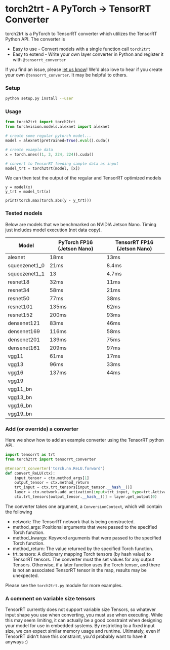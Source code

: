 # torch2trt - A PyTorch -> TensorRT Converter

torch2trt is a PyTorch to TensorRT converter which utilizes the 
TensorRT Python API.  The converter is

* Easy to use - Convert models with a single function call ``torch2trt``
* Easy to extend - Write your own layer converter in Python and register it with ``@tensorrt_converter``

If you find an issue, please [let us know](../..//issues)!  We'd also love to hear if you create your own ``@tensorrt_converter``. It may be helpful to others.

### Setup

```bash
python setup.py install --user
```

### Usage

```python
from torch2trt import torch2trt
from torchvision.models.alexnet import alexnet

# create some regular pytorch model...
model = alexnet(pretrained=True).eval().cuda()

# create example data
x = torch.ones((1, 3, 224, 224)).cuda()

# convert to TensorRT feeding sample data as input
model_trt = torch2trt(model, [x])
```

We can then test the output of the regular and TensorRT optimized models

```
y = model(x)
y_trt = model_trt(x)

print(torch.max(torch.abs(y - y_trt)))
```

### Tested models

Below are models that we benchmarked on NVIDIA Jetson Nano.  Timing just includes model execution (not data copy).

| Model | PyTorch FP16 (Jetson Nano) | TensorRT FP16 (Jetson Nano) |
|-------|--------------|-----------------|
| alexnet | 18ms | 13ms |
| squeezenet1_0 | 21ms | 8.4ms |
| squeezenet1_1 | 13 | 4.7ms |
| resnet18 | 32ms | 11ms |
| resnet34 | 58ms | 21ms |
| resnet50 | 77ms | 38ms |
| resnet101 | 135ms | 62ms |
| resnet152 | 200ms | 93ms |
| densenet121 | 83ms | 46ms |
| densenet169 | 116ms | 58ms |
| densenet201 | 139ms | 75ms |
| densenet161 | 209ms | 97ms |
| vgg11 | 61ms | 17ms |
| vgg13 | 96ms | 33ms |
| vgg16 | 137ms | 44ms |
| vgg19 |  |  |
| vgg11_bn |  |  |
| vgg13_bn |  |  |
| vgg16_bn |  |  |
| vgg19_bn |  |  |


### Add (or override) a converter

Here we show how to add an example converter using the TensorRT
python API.

```python
import tensorrt as trt
from torch2trt import tensorrt_converter

@tensorrt_converter('torch.nn.ReLU.forward')
def convert_ReLU(ctx):
    input_tensor = ctx.method_args[1]
    output_tensor = ctx.method_return
    trt_input = ctx.trt_tensors[input_tensor.__hash__()]
    layer = ctx.network.add_activation(input=trt_input, type=trt.ActivationType.RELU)  
    ctx.trt_tensors[output_tensor.__hash__()] = layer.get_output(0)
```

The converter takes one argument, a ``ConversionContext``, which will contain
the following

* network: The TensorRT network that is being constructed.
* method_args: Positional arguments that were passed to the specified Torch function.
* method_kwargs: Keyword arguments that were passed to the specified Torch function.
* method_return: The value returned by the specified Torch function.
* trt_tensors: A dictionary mapping Torch tensors (by hash value) to TensorRT tensors.  The
  converter must the set values for any output Tensors.  Otherwise, if a later function uses
  the Torch tensor, and there is not an associated TensorRT tensor in the map, results 
  may be unexpected.

Please see the ``torch2trt.py`` module for more examples.

### A comment on variable size tensors

TensorRT currently does not support variable size Tensors, so whatever input shape you use when converting, you must use
when executing.  While this may seem
limiting, it can actually be a good constraint when designing your model for use in embedded systems.  By 
restricting to a fixed input size, we can expect similar memory usage and runtime.  Ultimately, even if 
TensorRT didn't have this constraint, you'd probably want to have it anyways :)
